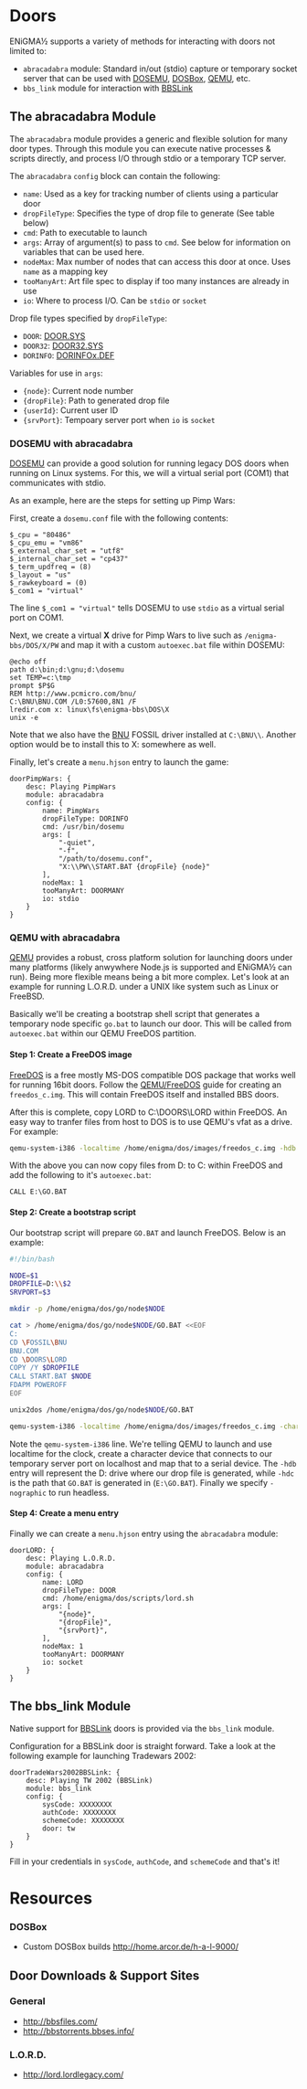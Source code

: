 # Doors
ENiGMA½ supports a variety of methods for interacting with doors not limited to:
* `abracadabra` module: Standard in/out (stdio) capture or temporary socket server that can be used with [DOSEMU](http://www.dosemu.org/), [DOSBox](http://www.dosbox.com/), [QEMU](http://wiki.qemu.org/Main_Page), etc.
* `bbs_link` module for interaction with [BBSLink](http://www.bbslink.net/)

## The abracadabra Module
The `abracadabra` module provides a generic and flexible solution for many door types. Through this module you can execute native processes & scripts directly, and process I/O through stdio or a temporary TCP server.

The `abracadabra` `config` block can contain the following:
* `name`: Used as a key for tracking number of clients using a particular door
* `dropFileType`: Specifies the type of drop file to generate (See table below)
* `cmd`: Path to executable to launch
* `args`: Array of argument(s) to pass to `cmd`. See below for information on variables that can be used here.
* `nodeMax`: Max number of nodes that can access this door at once. Uses `name` as a mapping key
* `tooManyArt`: Art file spec to display if too many instances are already in use
* `io`: Where to process I/O. Can be `stdio` or `socket`

Drop file types specified by `dropFileType`:
* `DOOR`: [DOOR.SYS](http://goldfndr.home.mindspring.com/dropfile/doorsys.htm)
* `DOOR32`: [DOOR32.SYS](http://wiki.bbses.info/index.php/DOOR32.SYS)
* `DORINFO`: [DORINFOx.DEF](http://goldfndr.home.mindspring.com/dropfile/dorinfo.htm)

Variables for use in `args`:
* `{node}`: Current node number
* `{dropFile}`: Path to generated drop file
* `{userId}`: Current user ID
* `{srvPort}`: Tempoary server port when `io` is `socket`


### DOSEMU with abracadabra
[DOSEMU](http://www.dosemu.org/) can provide a good solution for running legacy DOS doors when running on Linux systems. For this, we will a virtual serial port (COM1) that communicates with stdio.

As an example, here are the steps for setting up Pimp Wars:

First, create a `dosemu.conf` file with the following contents:
```
$_cpu = "80486"
$_cpu_emu = "vm86"
$_external_char_set = "utf8"
$_internal_char_set = "cp437"
$_term_updfreq = (8)
$_layout = "us"
$_rawkeyboard = (0)
$_com1 = "virtual"
```

The line `$_com1 = "virtual"` tells DOSEMU to use `stdio` as a virtual serial port on COM1.

Next, we create a virtual **X** drive for Pimp Wars to live such as `/enigma-bbs/DOS/X/PW` and map it with a custom `autoexec.bat` file within DOSEMU:
```
@echo off
path d:\bin;d:\gnu;d:\dosemu
set TEMP=c:\tmp
prompt $P$G
REM http://www.pcmicro.com/bnu/
C:\BNU\BNU.COM /L0:57600,8N1 /F
lredir.com x: linux\fs\enigma-bbs\DOS\X
unix -e
```

Note that we also have the [BNU](http://www.pcmicro.com/bnu/) FOSSIL driver installed at `C:\BNU\\`. Another option would be to install this to X: somewhere as well.

Finally, let's create a `menu.hjson` entry to launch the game:
```hjson
doorPimpWars: {
	desc: Playing PimpWars
	module: abracadabra			
	config: {
		name: PimpWars
		dropFileType: DORINFO
		cmd: /usr/bin/dosemu
		args: [ 
			"-quiet", 
            "-f", 
            "/path/to/dosemu.conf", 
            "X:\\PW\\START.BAT {dropFile} {node}"
		],
		nodeMax: 1
		tooManyArt: DOORMANY
        io: stdio
	}
}

```

### QEMU with abracadabra
[QEMU](http://wiki.qemu.org/Main_Page) provides a robust, cross platform solution for launching doors under many platforms (likely anwywhere Node.js is supported and ENiGMA½ can run). Being more flexible means being a bit more complex. Let's look at an example for running L.O.R.D. under a UNIX like system such as Linux or FreeBSD.

Basically we'll be creating a bootstrap shell script that generates a temporary node specific `go.bat` to launch our door. This will be called from `autoexec.bat` within our QEMU FreeDOS partition.

#### Step 1: Create a FreeDOS image
[FreeDOS](http://www.freedos.org/) is a free mostly MS-DOS compatible DOS package that works well for running 16bit doors. Follow the [QEMU/FreeDOS](https://en.wikibooks.org/wiki/QEMU/FreeDOS) guide for creating an `freedos_c.img`. This will contain FreeDOS itself and installed BBS doors.

After this is complete, copy LORD to C:\DOORS\LORD within FreeDOS. An easy way to tranfer files from host to DOS is to use QEMU's vfat as a drive. For example:
```bash
qemu-system-i386 -localtime /home/enigma/dos/images/freedos_c.img -hdb fat:/path/to/downloads
```

With the above you can now copy files from D: to C: within FreeDOS and add the following to it's `autoexec.bat`:
```batch
CALL E:\GO.BAT
```

#### Step 2: Create a bootstrap script
Our bootstrap script will prepare `GO.BAT` and launch FreeDOS. Below is an example:


```bash
#!/bin/bash

NODE=$1
DROPFILE=D:\\$2
SRVPORT=$3

mkdir -p /home/enigma/dos/go/node$NODE

cat > /home/enigma/dos/go/node$NODE/GO.BAT <<EOF
C:
CD \FOSSIL\BNU
BNU.COM
CD \DOORS\LORD
COPY /Y $DROPFILE
CALL START.BAT $NODE
FDAPM POWEROFF
EOF

unix2dos /home/enigma/dos/go/node$NODE/GO.BAT

qemu-system-i386 -localtime /home/enigma/dos/images/freedos_c.img -chardev socket,port=$SRVPORT,nowait,host=localhost,id=s0 -device isa-serial,chardev=s0 -hdb fat:/home/enigma/xibalba/dropfiles/node$NODE -hdc fat:/home/enigma/dos/go/node$NODE -nographic
```

Note the `qemu-system-i386` line. We're telling QEMU to launch and use localtime for the clock, create a character device that connects to our temporary server port on localhost and map that to a serial device. The `-hdb` entry will represent the D: drive where our drop file is generated, while `-hdc` is the path that `GO.BAT` is generated in (`E:\GO.BAT`). Finally we specify `-nographic` to run headless.

#### Step 4: Create a menu entry
Finally we can create a `menu.hjson` entry using the `abracadabra` module:
```hjson
doorLORD: {
	desc: Playing L.O.R.D.
	module: abracadabra			
	config: {
		name: LORD
		dropFileType: DOOR
		cmd: /home/enigma/dos/scripts/lord.sh
		args: [ 
			"{node}",
			"{dropFile}",
			"{srvPort}",
		],
		nodeMax: 1
		tooManyArt: DOORMANY
		io: socket
	}
}
```


## The bbs_link Module
Native support for [BBSLink](http://www.bbslink.net/) doors is provided via the `bbs_link` module.

Configuration for a BBSLink door is straight forward. Take a look at the following example for launching Tradewars 2002:

```hjson
doorTradeWars2002BBSLink: {
	desc: Playing TW 2002 (BBSLink)
	module: bbs_link
	config: {
		sysCode: XXXXXXXX
		authCode: XXXXXXXX
		schemeCode: XXXXXXXX
		door: tw
	}
}

```

Fill in your credentials in `sysCode`, `authCode`, and `schemeCode` and that's it!

# Resources

### DOSBox
* Custom DOSBox builds http://home.arcor.de/h-a-l-9000/

## Door Downloads & Support Sites
### General
* http://bbsfiles.com/
* http://bbstorrents.bbses.info/

### L.O.R.D.
* http://lord.lordlegacy.com/